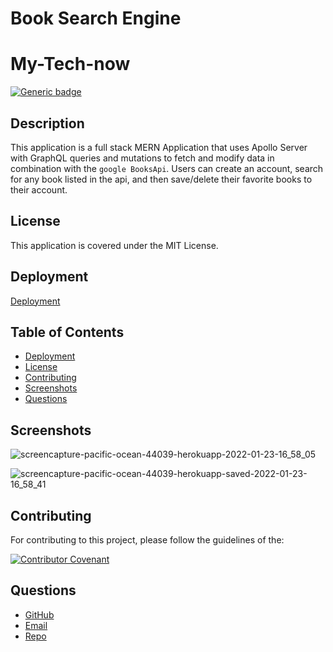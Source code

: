 # Book Search Engine

# My-Tech-now

[![Generic badge](https://img.shields.io/badge/License-MIT-yellowgreen.svg)](https://shields.io/)

## Description

This application is a full stack MERN Application that uses Apollo Server with GraphQL queries and mutations to fetch and modify data in combination with the `google BooksApi`. Users can create an account, search for any book listed in the api, and then save/delete their favorite books to their account.

## License

This application is covered under the MIT License.

## Deployment

[Deployment](https://pacific-ocean-44039.herokuapp.com/)

## Table of Contents

- [Deployment](#deployment)
- [License](#license)
- [Contributing](#contributing)
- [Screenshots](#screenshots)
- [Questions](#questions)

## Screenshots

![screencapture-pacific-ocean-44039-herokuapp-2022-01-23-16_58_05](https://user-images.githubusercontent.com/88356270/150699551-592fd130-e82a-42ea-b94d-770d432d912b.png)

![screencapture-pacific-ocean-44039-herokuapp-saved-2022-01-23-16_58_41](https://user-images.githubusercontent.com/88356270/150699591-5d9d02e4-1053-42ba-94ae-ec5e07b69284.png)

## Contributing

For contributing to this project, please follow the guidelines of the:

[![Contributor Covenant](https://img.shields.io/badge/Contributor%20Covenant-2.1-4baaaa.svg)](https://www.contributor-covenant.org/version/2/1/code_of_conduct/)

## Questions

- [GitHub](https://github.com/beamchristian 'GitHub')
- [Email](mailto:beamchristian@yahoo.com 'Email')
- [Repo](https://github.com/beamchristian/book-search-graphql-refactor 'Repo')

